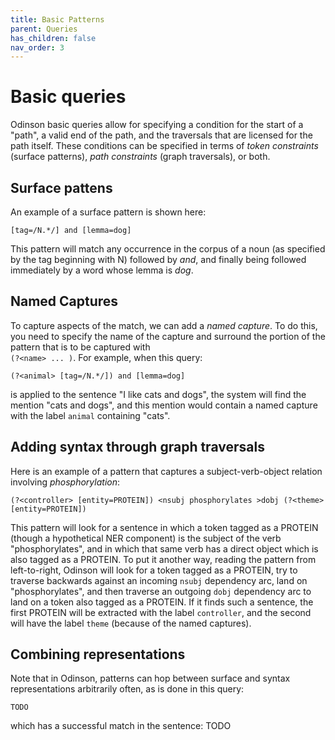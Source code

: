 ```yaml
---  
title: Basic Patterns
parent: Queries
has_children: false 
nav_order: 3  
---  
```


# Basic queries

Odinson basic queries allow for specifying a condition for the start of a "path", a valid end of the path,  and the traversals that are licensed for the path itself. These conditions can be specified in terms of _token constraints_ (surface patterns),  _path constraints_ (graph traversals), or both.

## Surface pattens

An example of a surface pattern is shown here:

    [tag=/N.*/] and [lemma=dog]
    
This pattern will match any occurrence in the corpus of a noun (as specified by the tag beginning with N) followed by _and_, and finally being followed immediately by a word whose lemma is _dog_. 


## Named Captures

To capture aspects of the match, we can add a _named capture_.  To do this, you need to specify the name of the capture and surround the portion of the pattern that is to be captured with  
`(?<name> ... )`.  For example, when this query: 

    (?<animal> [tag=/N.*/]) and [lemma=dog]
    
is applied to the sentence "I like cats and dogs", the system 
will find the mention "cats and dogs", and this mention would contain a named capture with the label `animal` containing "cats".


## Adding syntax through graph traversals

Here is an example of a pattern that captures a subject-verb-object relation involving _phosphorylation_:

    (?<controller> [entity=PROTEIN]) <nsubj phosphorylates >dobj (?<theme> [entity=PROTEIN])
    
This pattern will look for a sentence in which a token tagged as a PROTEIN (though a hypothetical NER component) is the subject of the verb "phosphorylates", and in which that same verb has a direct object which is also tagged as a PROTEIN.  To put it another way, reading the pattern from left-to-right, Odinson will look for a token tagged as a PROTEIN, try to traverse backwards against an incoming `nsubj` dependency arc, land on "phosphorylates", and then traverse an outgoing `dobj` dependency arc to land on a token also tagged as a PROTEIN.   If it finds such a sentence, the first PROTEIN will be extracted with the label `controller`, and the second will have the label `theme` (because of the named captures). 

## Combining representations

Note that in Odinson, patterns can hop between surface and syntax representations arbitrarily often, as is done in this query:

    TODO    
    
which has a successful match in the sentence: TODO


